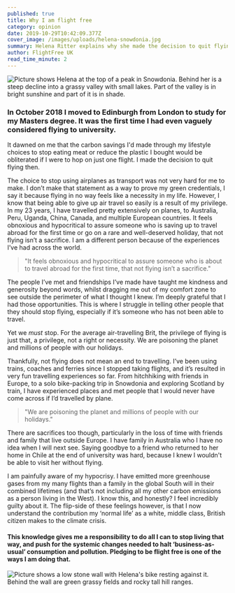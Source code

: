 ```yaml
---
published: true
title: Why I am flight free
category: opinion
date: 2019-10-29T10:42:09.377Z
cover_image: /images/uploads/helena-snowdonia.jpg
summary: Helena Ritter explains why she made the decision to quit flying
author: FlightFree UK
read_time_minute: 2
---
```

![Picture shows Helena at the top of a peak in Snowdonia. Behind her is a steep decline into a grassy valley with small lakes. Part of the valley is in bright sunshine and part of it is in shade. ](/images/uploads/helena-snowdonia.jpg "Helena in Snowdonia ")

### In October 2018 I moved to Edinburgh from London to study for my Masters degree. It was the first time I had even vaguely considered flying to university.

 It dawned on me that the carbon savings I'd made through my lifestyle choices to stop eating meat or reduce the plastic I bought would be obliterated if I were to hop on just one flight. I made the decision to quit flying then.

The choice to stop using airplanes as transport was not very hard for me to make. I don’t make that statement as a way to prove my green credentials, I say it because flying in no way feels like a necessity in my life. However, I know that being able to give up air travel so easily is a result of my privilege. In my 23 years, I have travelled pretty extensively on planes, to Australia, Peru, Uganda, China, Canada, and multiple European countries. It feels obnoxious and hypocritical to assure someone who is saving up to travel abroad for the first time or go on a rare and well-deserved holiday, that not flying isn’t a sacrifice. I am a different person because of the experiences I’ve had across the world. 

> "It feels obnoxious and hypocritical to assure someone who is about to travel abroad for the first time, that not flying isn’t a sacrifice."

The people I’ve met and friendships I’ve made have taught me kindness and generosity beyond words, whilst dragging me out of my comfort zone to see outside the perimeter of what I thought I knew. I’m deeply grateful that I had those opportunities. This is where I struggle in telling other people that they should stop flying, especially if it’s someone who has not been able to travel. 

Yet we *must* stop. For the average air-travelling Brit, the privilege of flying is just that, a privilege, not a right or necessity. We are poisoning the planet and millions of people with our holidays.

Thankfully, not flying does not mean an end to travelling. I’ve been using trains, coaches and ferries since I stopped taking flights, and it’s resulted in very fun travelling experiences so far. From hitchhiking with friends in Europe, to a solo bike-packing trip in Snowdonia and exploring Scotland by train, I have experienced places and met people that I would never have come across if I’d travelled by plane. 

> "We are poisoning the planet and millions of people with our holidays."

There are sacrifices too though, particularly in the loss of time with friends and family that live outside Europe. I have family in Australia who I have no idea when I will next see. Saying goodbye to a friend who returned to her home in Chile at the end of university was hard, because I knew I wouldn't be able to visit her without flying. 

I am painfully aware of my hypocrisy.  I have emitted more greenhouse gases from my many flights than a family in the global South will in their combined lifetimes (and that’s not including all my other carbon emissions as a person living in the West). I know this, and honestly? I feel incredibly guilty about it. The flip-side of these feelings however, is that I now understand the contribution my ‘normal life’ as a white, middle class, British citizen makes to the climate crisis. 

#### This knowledge gives me a responsibility to do all I can to stop living that way, and push for the systemic changes needed to halt ‘business-as-usual’ consumption and pollution. Pledging to be flight free is one of the ways I am doing that.

![Picture shows a low stone wall with Helena's bike resting against it. Behind the wall are green grassy fields and rocky tall hill ranges. ](/images/uploads/helena-ritter-snowdonia-bike.jpeg "Bikepacking in Snowdonia")